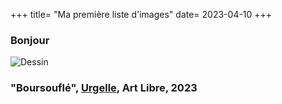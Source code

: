 +++
title= "Ma première liste d'images"
date= 2023-04-10
+++
### Bonjour
![Dessin](/images/1.jpg)

### "Boursouflé", [Urgelle](https://urgelle.fr), Art Libre, 2023
